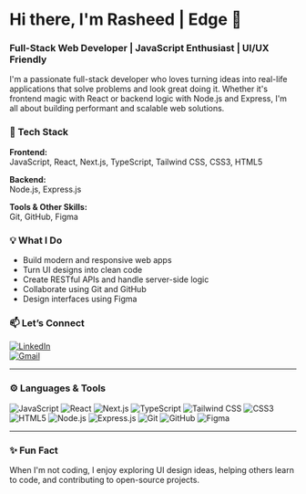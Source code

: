 <!-- <h1 align="left"> <img src="https://readme-typing-svg.herokuapp.com/?font=Righteous&size=35&center=true&vCenter=true&width=500&height=70&duration=4000&lines=Hi+There!;I'm+Rasheed+|+Edge 👋;" />
</h1> -->
# Hi there, I'm Rasheed | Edge 👋  

### Full-Stack Web Developer | JavaScript Enthusiast | UI/UX Friendly

I'm a passionate full-stack developer who loves turning ideas into real-life applications that solve problems and look great doing it. Whether it's frontend magic with React or backend logic with Node.js and Express, I'm all about building performant and scalable web solutions.

### 🚀 Tech Stack
**Frontend:**  
JavaScript, React, Next.js, TypeScript, Tailwind CSS, CSS3, HTML5  

**Backend:**  
Node.js, Express.js  

**Tools & Other Skills:**  
Git, GitHub, Figma

### 💡 What I Do
- Build modern and responsive web apps
- Turn UI designs into clean code
- Create RESTful APIs and handle server-side logic
- Collaborate using Git and GitHub
- Design interfaces using Figma

### 📫 Let’s Connect
[![LinkedIn](https://img.shields.io/badge/-LinkedIn-blue?logo=linkedin)](https://linkedin.com/in/rasheed-shodiya)  
[![Gmail](https://img.shields.io/badge/-Gmail-red?logo=gmail)](mailto:shodiyarasheed100@gmail.com)  
<!-- [![Portfolio](https://img.shields.io/badge/-Portfolio-orange?logo=firefox)](https://yourportfolio.com) -->

---

### ⚙️ Languages & Tools
![JavaScript](https://img.shields.io/badge/-JavaScript-black?logo=javascript)
![React](https://img.shields.io/badge/-React-black?logo=react)
![Next.js](https://img.shields.io/badge/-Next.js-black?logo=next.js)
![TypeScript](https://img.shields.io/badge/-TypeScript-black?logo=typescript)
![Tailwind CSS](https://img.shields.io/badge/-Tailwind_CSS-black?logo=tailwind-css)
![CSS3](https://img.shields.io/badge/-CSS3-black?logo=css3)
![HTML5](https://img.shields.io/badge/-HTML5-black?logo=html5)
![Node.js](https://img.shields.io/badge/-Node.js-black?logo=node.js)
![Express.js](https://img.shields.io/badge/-Express.js-black?logo=express)
![Git](https://img.shields.io/badge/-Git-black?logo=git)
![GitHub](https://img.shields.io/badge/-GitHub-black?logo=github)
![Figma](https://img.shields.io/badge/-Figma-black?logo=figma)

---

### ✨ Fun Fact
When I'm not coding, I enjoy exploring UI design ideas, helping others learn to code, and contributing to open-source projects.

